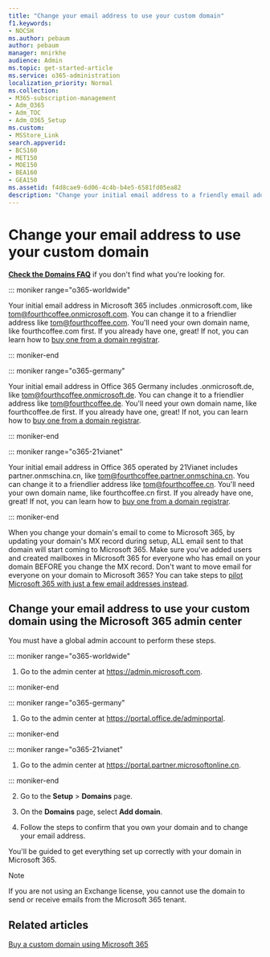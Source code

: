 ```yaml
---
title: "Change your email address to use your custom domain"
f1.keywords:
- NOCSH
ms.author: pebaum
author: pebaum
manager: mnirkhe
audience: Admin
ms.topic: get-started-article
ms.service: o365-administration
localization_priority: Normal
ms.collection: 
- M365-subscription-management
- Adm_O365
- Adm_TOC
- Adm_O365_Setup
ms.custom:
- MSStore_Link
search.appverid:
- BCS160
- MET150
- MOE150
- BEA160
- GEA150
ms.assetid: f4d8cae9-6d06-4c4b-b4e5-6581fd05ea82
description: "Change your initial email address to a friendly email address like tom@fourthcoffee.com. To do this, you need to buy a domain name, and add it to Microsoft 365. "
---
```


# Change your email address to use your custom domain

 **[Check the Domains FAQ](../setup/domains-faq.md)** if you don't find what you're looking for. 
  
::: moniker range="o365-worldwide"

Your initial email address in Microsoft 365 includes .onmicrosoft.com, like tom@fourthcoffee.onmicrosoft.com. You can change it to a friendlier address like tom@fourthcoffee.com. You'll need your own domain name, like fourthcoffee.com first. If you already have one, great! If not, you can learn how to [buy one from a domain registrar](../get-help-with-domains/buy-a-domain-name.md).

::: moniker-end

::: moniker range="o365-germany"

Your initial email address in Office 365 Germany includes .onmicrosoft.de, like tom@fourthcoffee.onmicrosoft.de. You can change it to a friendlier address like tom@fourthcoffee.de. You'll need your own domain name, like fourthcoffee.de first. If you already have one, great! If not, you can learn how to [buy one from a domain registrar](../get-help-with-domains/buy-a-domain-name.md).

::: moniker-end

::: moniker range="o365-21vianet"

Your initial email address in Office 365 operated by 21Vianet includes partner.onmschina.cn, like tom@fourthcoffee.partner.onmschina.cn. You can change it to a friendlier address like tom@fourthcoffee.cn. You'll need your own domain name, like fourthcoffee.cn first. If you already have one, great! If not, you can learn how to [buy one from a domain registrar](../get-help-with-domains/buy-a-domain-name.md).

::: moniker-end

When you change your domain's email to come to Microsoft 365, by updating your domain's MX record during setup, ALL email sent to that domain will start coming to Microsoft 365. Make sure you've added users and created mailboxes in Microsoft 365 for everyone who has email on your domain BEFORE you change the MX record. Don't want to move email for everyone on your domain to Microsoft 365? You can take steps to [pilot Microsoft 365 with just a few email addresses instead](https://support.office.com/article/39cee536-6a03-40cf-b9c1-f301bb6001d7.aspx).
  
## Change your email address to use your custom domain using the Microsoft 365 admin center

You must have a global admin account to perform these steps. 

::: moniker range="o365-worldwide"

1. Go to the admin center at <a href="https://go.microsoft.com/fwlink/p/?linkid=2024339" target="_blank">https://admin.microsoft.com</a>. 

::: moniker-end
   
::: moniker range="o365-germany"
    
1. Go to the admin center at <a href="https://go.microsoft.com/fwlink/p/?linkid=848041" target="_blank">https://portal.office.de/adminportal</a>. 
    
::: moniker-end

::: moniker range="o365-21vianet"

1. Go to the admin center at <a href="https://go.microsoft.com/fwlink/p/?linkid=850627" target="_blank"> https://portal.partner.microsoftonline.cn</a>. 

::: moniker-end 

2. Go to the **Setup** > **Domains** page. 

3. On the **Domains** page, select **Add domain**.
    
4. Follow the steps to confirm that you own your domain and to change your email address.
    
You'll be guided to get everything set up correctly with your domain in Microsoft 365.

> [!NOTE]
> If you are not using an Exchange license, you cannot use the domain to send or receive emails from the Microsoft 365 tenant.
  
## Related articles

[Buy a custom domain using Microsoft 365](../get-help-with-domains/buy-a-domain-name.md)
 
